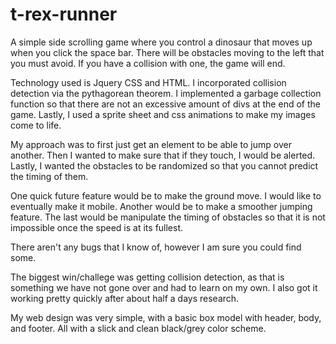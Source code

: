 # t-rex-runner

A simple side scrolling game where you control a dinosaur that moves up when you click the space bar. There will be obstacles moving to the left that you must avoid. If you have a collision with one, the game will end.

Technology used is Jquery CSS and HTML. I incorporated collision detection via the pythagorean theorem. I implemented a garbage collection function so that there are not an excessive amount of divs at the end of the game. Lastly, I used a sprite sheet and css animations to make my images come to life.

My approach was to first just get an element to be able to jump over another. Then I wanted to make sure that if they touch, I would be alerted. Lastly, I wanted the obstacles to be randomized so that you cannot predict the timing of them.

One quick future feature would be to make the ground move. I would like to eventually make it mobile. Another would be to make a smoother jumping feature. The last would be manipulate the timing of obstacles so that it is not impossible once the speed is at its fullest.

There aren't any bugs that I know of, however I am sure you could find some.

The biggest win/challege was getting collision detection, as that is something we have not gone over and had to learn on my own. I also got it working pretty quickly after about half a days research.

My web design was very simple, with a basic box model with header, body, and footer. All with a slick and clean black/grey color scheme.
